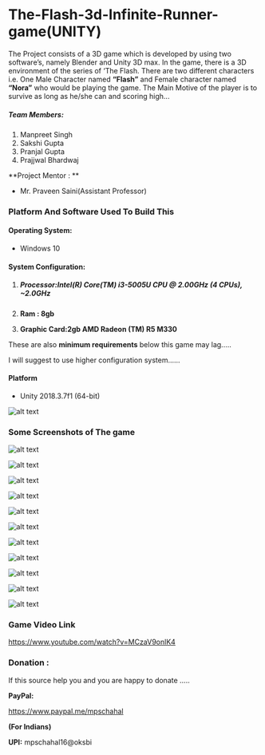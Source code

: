 # The-Flash-3d-Infinite-Runner-game(UNITY)

The Project consists of a 3D game which is developed by using two software’s, namely Blender and Unity 3D max. In the game, there is a 3D environment of the series of ‘The Flash. There are two different characters i.e. One Male Character named **“Flash”** and Female character named **“Nora”** who would be playing the game. The Main Motive of the player is to survive as long as he/she can and scoring high...



##### **Team Members:**

1. Manpreet Singh
2. Sakshi Gupta
3. Pranjal Gupta
4. Prajjwal Bhardwaj

**Project Mentor : ** 

- Mr. Praveen Saini(Assistant Professor)



### **Platform And Software Used To Build This**



#### **Operating System**: 

- Windows 10

#### **System Configuration:**

1. ##### **Processor:Intel(R) Core(TM) i3-5005U CPU @ 2.00GHz (4 CPUs), ~2.0GHz**

2. **Ram : 8gb**

3. **Graphic Card:2gb AMD Radeon (TM) R5 M330**

These are also **minimum requirements** below this game may lag.....

I will suggest to use higher configuration system......



#### Platform

- Unity 2018.3.7f1 (64-bit)



![alt text](https://github.com/mpschahal16/The-Flash-3d-Infinite-Runner-game/blob/master/SampleImages/unity.jpg)

### **Some Screenshots of The game**



![alt text](https://github.com/mpschahal16/The-Flash-3d-Infinite-Runner-game/blob/master/SampleImages/Screenshot%20(2).png)



![alt text](https://github.com/mpschahal16/The-Flash-3d-Infinite-Runner-game/blob/master/SampleImages/Screenshot%20(4).png)



![alt text](https://github.com/mpschahal16/The-Flash-3d-Infinite-Runner-game/blob/master/SampleImages/Screenshot%20(3).png)

![alt text](https://github.com/mpschahal16/The-Flash-3d-Infinite-Runner-game/blob/master/SampleImages/Screenshot%20(5).png)





![alt text](https://github.com/mpschahal16/The-Flash-3d-Infinite-Runner-game/blob/master/SampleImages/Screenshot%20(6).png)



![alt text](https://github.com/mpschahal16/The-Flash-3d-Infinite-Runner-game/blob/master/SampleImages/Screenshot%20(7).png)



![alt text](https://github.com/mpschahal16/The-Flash-3d-Infinite-Runner-game/blob/master/SampleImages/Screenshot%20(8).png)



![alt text](https://github.com/mpschahal16/The-Flash-3d-Infinite-Runner-game/blob/master/SampleImages/Screenshot%20(9).png)



![alt text](https://github.com/mpschahal16/The-Flash-3d-Infinite-Runner-game/blob/master/SampleImages/Screenshot%20(10).png)



![alt text](https://github.com/mpschahal16/The-Flash-3d-Infinite-Runner-game/blob/master/SampleImages/Screenshot%20(11).png)

![alt text](https://github.com/mpschahal16/The-Flash-3d-Infinite-Runner-game/blob/master/SampleImages/Screenshot%20(12).png)



### **Game Video Link**

https://www.youtube.com/watch?v=MCzaV9onlK4



### **Donation :**

If this source help you and you are happy to donate .....

**PayPal:**

https://www.paypal.me/mpschahal

**(For Indians)**

**UPI:** mpschahal16@oksbi
